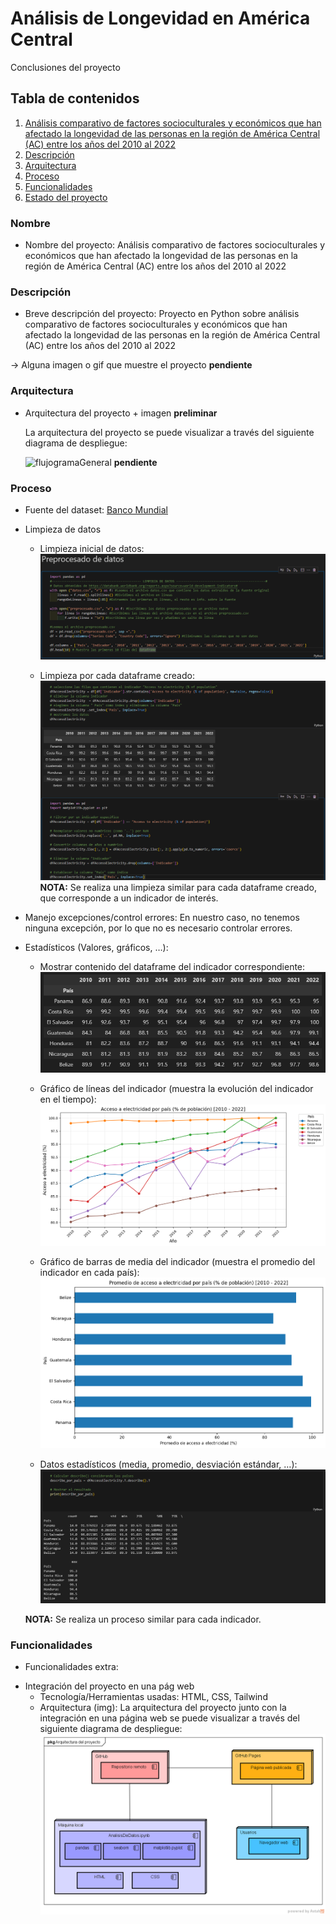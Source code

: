 # Análisis de Longevidad en América Central

Conclusiones del proyecto

## Tabla de contenidos

1. [Análisis comparativo de factores socioculturales y económicos que han afectado la longevidad de las personas en la región de América Central (AC) entre los años del 2010 al 2022](#Nombre)
2. [Descripción](#Descripción)
3. [Arquitectura](#Arquitectura)
4. [Proceso](#Proceso)
5. [Funcionalidades](#Funcionalidades)
6. [Estado del proyecto](#EstadoDelProyecto)


### Nombre
* Nombre del proyecto: Análisis comparativo de factores socioculturales y económicos que han afectado la longevidad de las personas en la región de América Central (AC) entre los años del 2010 al 2022

### Descripción
* Breve descripción del proyecto: Proyecto en Python sobre análisis comparativo de factores socioculturales y económicos que han afectado la longevidad de las personas en la región de América Central (AC) entre los años del 2010 al 2022

-> Alguna imagen o gif que muestre el proyecto **pendiente**

### Arquitectura
* Arquitectura del proyecto + imagen **preliminar**
    
    La arquitectura del proyecto se puede visualizar a través del siguiente diagrama de despliegue:
    
    ![flujogramaGeneral](img/flujogramaGeneral.png) **pendiente**

### Proceso
* Fuente del dataset: [Banco Mundial](https://databank.worldbank.org/reports.aspx?source=world-development-indicators#)

* Limpieza de datos
    - Limpieza inicial de datos:
    ![limpiezaInicial](img/limpiezaInicial.png)

    - Limpieza por cada dataframe creado:
    ![limpiezaPorDF](img/limpiezaPorDF.png)
    **NOTA:** Se realiza una limpieza similar para cada dataframe creado, que corresponde a un indicador de interés.

* Manejo excepciones/control errores: En nuestro caso, no tenemos ninguna excepción, por lo que no es necesario controlar errores.

* Estadísticos (Valores, gráficos, …):
    - Mostrar contenido del dataframe del indicador correspondiente:
    ![contenidoDF](img/contenidoDF.png)

    - Gráfico de líneas del indicador (muestra la evolución del indicador en el tiempo):
    ![graficoLineas](img/graficoLineas.png)

    - Gráfico de barras de media del indicador (muestra el promedio del indicador en cada país):
    ![graficoBarras](img/graficoBarras.png)

    - Datos estadísticos (media, promedio, desviación estándar, …):
    ![estadisticas](img/estadisticas.png)

    **NOTA:** Se realiza un proceso similar para cada indicador.

### Funcionalidades
* Funcionalidades extra: 

- Integración del proyecto en una pág web
    - Tecnología/Herramientas usadas: HTML, CSS, Tailwind
    - Arquitectura (img):
    La arquitectura del proyecto junto con la integración en una página web se puede visualizar a través del siguiente diagrama de despliegue:
    ![DeploymentDiagram](img/DeploymentDiagram.png)